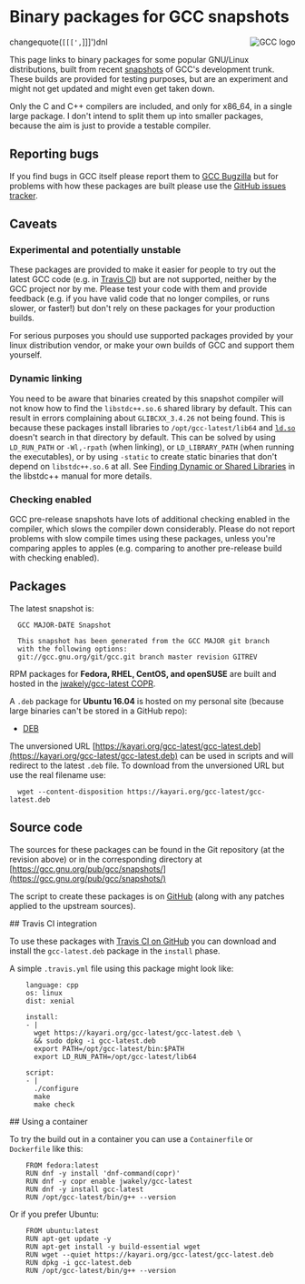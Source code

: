 # Binary packages for GCC snapshots

changequote(`[[[',`]]]')dnl
<img src="https://gcc.gnu.org/img/gccegg-65.png" alt="GCC logo" style="float:right; margin-left:10px"/>

This page links to binary packages for some popular GNU/Linux distributions,
built from recent [snapshots](https://gcc.gnu.org/snapshots.html)
of GCC's development trunk.
These builds are provided for testing purposes,
but are an experiment and might not get updated
and might even get taken down.

Only the C and C++ compilers are included, and only for x86_64,
in a single large package.
I don't intend to split them up into smaller packages,
because the aim is just to provide a testable compiler.

## Reporting bugs

If you find bugs in GCC itself please report them to
[GCC Bugzilla](https://gcc.gnu.org/bugs)
but for problems with how these packages are built
please use the
[GitHub issues tracker](https://github.com/jwakely/pkg-gcc-latest/issues).

## Caveats

### Experimental and potentially unstable

These packages are provided to make it easier for people to try out
the latest GCC code (e.g. in [Travis CI](#travis)) but are not supported,
neither by the GCC project nor by me.
Please test your code with them and provide feedback
(e.g. if you have valid code that no longer compiles,
or runs slower, or faster!)
but don't rely on these packages for your production builds.

For serious purposes you should use supported packages
provided by your linux distribution vendor,
or make your own builds of GCC and support them yourself.


### Dynamic linking

You need to be aware that binaries created by this snapshot compiler
will not know how to find the `libstdc++.so.6` shared library by default.
This can result in errors complaining about `GLIBCXX_3.4.26` not being found.
This is because these packages install libraries to `/opt/gcc-latest/lib64`
and [`ld.so`](https://man7.org/linux/man-pages/man8/ld.so.8.html)
doesn't search in that directory by default.
This can be solved by using `LD_RUN_PATH` or `-Wl,-rpath` (when linking),
or `LD_LIBRARY_PATH` (when running the executables),
or by using `-static` to create static binaries that don't depend on
`libstdc++.so.6` at all.
See [Finding Dynamic or Shared Libraries](https://gcc.gnu.org/onlinedocs/libstdc++/manual/using_dynamic_or_shared.html#manual.intro.using.linkage.dynamic)
in the libstdc++ manual for more details.

### Checking enabled

GCC pre-release snapshots have lots of additional checking enabled
in the compiler, which slows the compiler down considerably.
Please do not report problems with slow compile times using these packages,
unless you're comparing apples to apples
(e.g. comparing to another pre-release build with checking enabled).

## Packages

The latest snapshot is:

      GCC MAJOR-DATE Snapshot

      This snapshot has been generated from the GCC MAJOR git branch
      with the following options:
      git://gcc.gnu.org/git/gcc.git branch master revision GITREV

RPM packages for **Fedora, RHEL, CentOS, and openSUSE**
are built and hosted in the
[jwakely/gcc-latest COPR](https://copr.fedorainfracloud.org/coprs/jwakely/gcc-latest/).

A `.deb` package for **Ubuntu 16.04** is hosted on my personal site
(because large binaries can't be stored in a GitHub repo):

- [DEB](https://kayari.org/gcc-latest/DEB)

The unversioned URL [https://kayari.org/gcc-latest/gcc-latest.deb](https://kayari.org/gcc-latest/gcc-latest.deb)
can be used in scripts and will redirect to the latest `.deb` file.
To download from the unversioned URL but use the real filename use:

      wget --content-disposition https://kayari.org/gcc-latest/gcc-latest.deb

## Source code

The sources for these packages can be found in the Git repository
(at the revision above) or in the corresponding directory at
[https://gcc.gnu.org/pub/gcc/snapshots/](https://gcc.gnu.org/pub/gcc/snapshots/)

The script to create these packages
is on [GitHub](https://github.com/jwakely/pkg-gcc-latest)
(along with any patches applied to the upstream sources).

<a id="travis">
## Travis CI integration

To use these packages with
[Travis CI on GitHub](https://docs.travis-ci.com/user/tutorial/)
you can download and install the `gcc-latest.deb` package
in the `install` phase.

A simple `.travis.yml` file using this package might look like:

        language: cpp
        os: linux
        dist: xenial

        install:
        - |
          wget https://kayari.org/gcc-latest/gcc-latest.deb \
          && sudo dpkg -i gcc-latest.deb
          export PATH=/opt/gcc-latest/bin:$PATH
          export LD_RUN_PATH=/opt/gcc-latest/lib64

        script:
        - |
          ./configure
          make
          make check

<a id="container">
## Using a container

To try the build out in a container you can use a `Containerfile`
or `Dockerfile` like this:

        FROM fedora:latest
        RUN dnf -y install 'dnf-command(copr)'
        RUN dnf -y copr enable jwakely/gcc-latest
        RUN dnf -y install gcc-latest
        RUN /opt/gcc-latest/bin/g++ --version

Or if you prefer Ubuntu:

        FROM ubuntu:latest
        RUN apt-get update -y
        RUN apt-get install -y build-essential wget
        RUN wget --quiet https://kayari.org/gcc-latest/gcc-latest.deb
        RUN dpkg -i gcc-latest.deb
        RUN /opt/gcc-latest/bin/g++ --version


